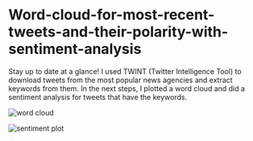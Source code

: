 # Word-cloud-for-most-recent-tweets-and-their-polarity-with-sentiment-analysis
Stay up to date at a glance!  I used TWINT (Twitter Intelligence Tool) to download tweets from the most popular news agencies and extract keywords from them. In the next steps, I plotted a word cloud and did a sentiment analysis for tweets that have the keywords.


![word cloud](https://user-images.githubusercontent.com/16141443/160400561-9a1a7ddc-60ce-4f15-a907-2299fc794b5c.png)


![sentiment plot](https://user-images.githubusercontent.com/16141443/160400527-9c8b3ae4-209b-410f-887d-cbd04f883924.png)

